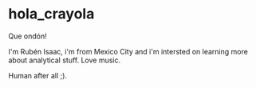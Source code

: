 # hola_crayola

Que ondón!

I'm Rubén Isaac, i'm from Mexico City and i'm intersted on learning more about analytical stuff. Love music. 

Human after all ;).

